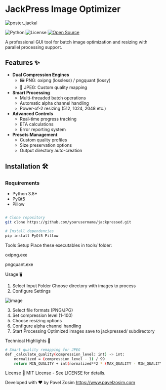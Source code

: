 # JackPress Image Optimizer
![poster_jackal](https://github.com/user-attachments/assets/26ee2b7b-99a7-4e12-a5b2-222fd87a4e5f)

![Python](https://img.shields.io/badge/python-3.8%2B-blue)
![License](https://img.shields.io/badge/license-MIT-green)
[![Open Source](https://badges.frapsoft.com/os/v1/open-source.svg?v=103)](https://opensource.org/)

A professional GUI tool for batch image optimization and resizing with parallel processing support.

## Features ✨

- **Dual Compression Engines**
  - 🖼️ PNG: oxipng (lossless) / pngquant (lossy)
  - 📸 JPEG: Custom quality mapping
- **Smart Processing**
  - Multi-threaded batch operations
  - Automatic alpha channel handling
  - Power-of-2 resizing (512, 1024, 2048 etc.)
- **Advanced Controls**
  - Real-time progress tracking
  - ETA calculations
  - Error reporting system
- **Presets Management**
  - Custom quality profiles
  - Size preservation options
  - Output directory auto-creation

## Installation 🛠️

### Requirements
- Python 3.8+
- PyQt5
- Pillow

```bash

# Clone repository
git clone https://github.com/yourusername/jackpressed.git

# Install dependencies
pip install PyQt5 Pillow

```
Tools Setup
Place these executables in tools/ folder:

oxipng.exe

pngquant.exe

Usage 🖥️
1. Select Input Folder
Choose directory with images to process
2. Configure Settings


![image](https://github.com/user-attachments/assets/8d982866-e248-490c-8baa-7d42465b0b9b)


3. Select file formats (PNG/JPG)
4. Set compression level (1-100)
5. Choose resizing options
6. Configure alpha channel handling
7. Start Processing
Optimized images save to jackpressed/ subdirectory

Technical Highlights 🧠

```bash
# Smart quality remapping for JPEG
def _calculate_quality(compression_level: int) -> int:
    normalized = (compression_level - 1) / 99
    return MIN_QUALITY + int(normalized**2 * (MAX_QUALITY - MIN_QUALITY))
```
License 📄
MIT License - See LICENSE for details.

Developed with ❤️ by Pavel Zosim
https://www.pavelzosim.com






    
